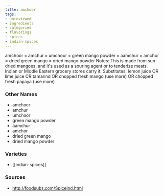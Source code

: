 ```yaml
---
title: amchoor
tags:
- unreviewed
- ingredients
- categories
- flavorings
- spices
- indian-spices
---
```

amchoor = amchur = umchoor = green mango powder = aamchur = amchor = dried green mango = dried mango powder Notes: This is made from sun-dried mangoes, and it's used as a souring agent or to tenderize meats. Indian or Middle Eastern grocery stores carry it. Substitutes: lemon juice OR lime juice OR tamarind OR chopped fresh mango (use more) OR chopped fresh papaya (use more)

### Other Names

* amchoor
* amchur
* umchoor
* green mango powder
* aamchur
* amchor
* dried green mango
* dried mango powder

### Varieties

* [[indian-spices]]

### Sources
* http://foodsubs.com/SpiceInd.html
